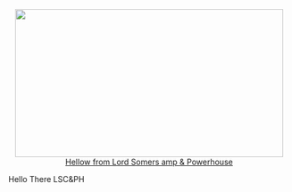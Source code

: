 <div id="header" align="center">
<img src="https://giphy.com/embed/DBqr5JfVORb56" width="480" height="265" frameBorder="0" class="giphy-embed" allowFullScreen></img><a href="https://giphy.com/gifs/camp-DBqr5JfVORb56">Hellow from Lord Somers amp & Powerhouse</a></p>
      
</div>
Hello There LSC&PH

